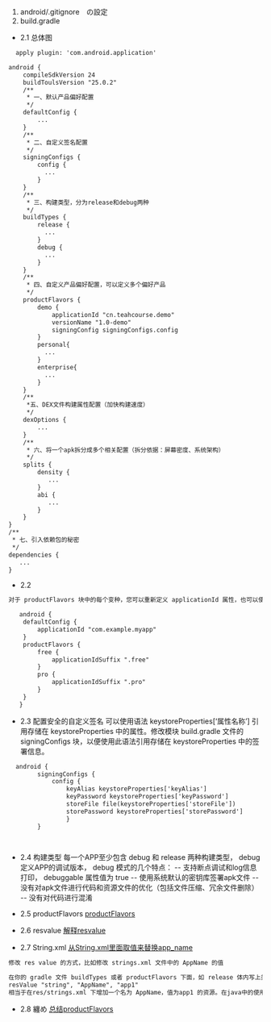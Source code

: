 1. android/.gitignore　の設定
2. build.gradle
 - 2.1 总体图
```xml
  apply plugin: 'com.android.application'

android {
    compileSdkVersion 24
    buildToulsVersion "25.0.2"
    /**
     * 一、默认产品偏好配置
     */
    defaultConfig {
        ...
    }
    /**
     * 二、自定义签名配置
     */
    signingConfigs {
        config {
          ...
        }
    }
    /**
     * 三、构建类型，分为release和debug两种
     */
    buildTypes {
        release {
          ...
        }
        debug {
          ...
        }
    }
    /**
     * 四、自定义产品偏好配置，可以定义多个偏好产品
     */
    productFlavors {
        demo {
            applicationId "cn.teahcourse.demo"
            versionName "1.0-demo"
            signingConfig signingConfigs.config
        }
        personal{
          ...
        }
        enterprise{
          ...
        }
    }
    /**
     *五、DEX文件构建属性配置（加快构建速度）
     */
    dexOptions {
        ...
    }
    /**
     * 六、将一个apk拆分成多个相关配置（拆分依据：屏幕密度、系统架构）
     */
    splits {
        density {
           ...
        }
        abi {
           ...
        }
    }
}
/**
 * 七、引入依赖包的秘密
 */
dependencies {
   ...
}
```

  - 2.2 
```xml
对于 productFlavors 块中的每个变种，您可以重新定义 applicationId 属性，也可以使用 applicationIdSuffix 在默认的应用 ID 上追加一段，如下所示：

   android {
    defaultConfig {
        applicationId "com.example.myapp"
    }
    productFlavors {
        free {
            applicationIdSuffix ".free"
        }
        pro {
            applicationIdSuffix ".pro"
        }
    }
   }
```
 - 2.3 配置安全的自定义签名
 可以使用语法 keystoreProperties[‘属性名称’] 引用存储在 	 keystoreProperties 中的属性。修改模块 build.gradle 文件的 signingConfigs 块，以便使用此语法引用存储在 keystoreProperties 中的签署信息。
```xml
  android {
 		signingConfigs {
     		config {
         		keyAlias keystoreProperties['keyAlias']
         		keyPassword keystoreProperties['keyPassword']
         		storeFile file(keystoreProperties['storeFile'])
         		storePassword keystoreProperties['storePassword']
     			}
 		}

   
```
 - 2.4 构建类型
 每一个APP至少包含 debug 和 release 两种构建类型， debug 定义APP的调试版本， debug 模式的几个特点：
  -- 支持断点调试和log信息打印， debuggable 属性值为 true
  -- 使用系统默认的密钥库签署apk文件
  -- 没有对apk文件进行代码和资源文件的优化（包括文件压缩、冗余文件删除）
  -- 没有对代码进行混淆
	
 - 2.5 productFlavors
	[productFlavors](https://www.jianshu.com/p/7c0e14b9b286)
	
 - 2.6 resvalue
	[解释resvalue](https://blog.csdn.net/xx326664162/article/details/49247815)

 - 2.7 String.xml
 [从String.xml里面取值来替换app_name](https://blog.csdn.net/jerycoupter/article/details/70159410)
 ```xml
 修改 res value 的方式，比如修改 strings.xml 文件中的 AppName 的值

在你的 gradle 文件 buildTypes 或者 productFlavors 下面，如 release 体内写上类似：
resValue "string", "AppName", "app1"
相当于在res/strings.xml 下增加一个名为 AppName，值为app1 的资源。在java中的使用resValue和strings.xml的方法是一样的，
```
 - 2.8 纏め
	[总结productFlavors](https://blog.csdn.net/xx326664162/article/details/48467343)
	